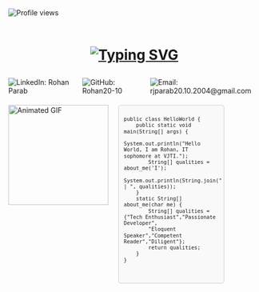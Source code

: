 <div style="display: flex; justify-content: space-between; align-items: flex-start; width: 100%;">
    <div style="margin-top: 10px;">
        <img src="https://komarev.com/ghpvc/?username=Rohan20-10&label=Profile+views&color=blue&style=flat"
            alt="Profile views" />
    </div>
</div>

<div style="display: flex; justify-content: center; align-items: center; flex-direction: column; margin-top: 20px;">
    <h1 align="center">
        <a href="https://github.com/Rohan20-10">
            <img src="https://readme-typing-svg.herokuapp.com?font=Fira+Code&weight=500&size=30&pause=1000&color=2F6EE0&width=435&lines=Hi%2C+I'm+ROHAN+PARAB"
                alt="Typing SVG" />
        </a>
    </h1>
    <div style="display: flex; justify-content: flex-start; align-items: flex-start; margin-top: 10px;">
        <a href="https://www.linkedin.com/in/parabrohan2004/" style="text-decoration: none;">
            <img src="https://img.shields.io/badge/-parabrohan2004-blue?style=flat&logo=Linkedin&logoColor=white"
                alt="LinkedIn: Rohan Parab" />
        </a>
        <a href="https://github.com/Rohan20-10" style="text-decoration: none; margin-left: 10px;">
            <img src="https://img.shields.io/github/followers/Rohan20-10?label=follow&style=social" alt="GitHub: Rohan20-10"
                />
        </a>
        <a href="mailto:rjparab20.10.2004@gmail.com" style="text-decoration: none; margin-left: 10px;">
            <img src="https://img.shields.io/badge/-rjparab20.10.2004-red?style=social&logo=gmail"
                alt="Email: rjparab20.10.2004@gmail.com" />
        </a>
    </div>
</div>
<div style="display: flex; align-items: flex-start; margin-top: 20px;">
    <div style="flex: 0 0 auto; margin-right: 20px;">
        <img src="https://i.pinimg.com/originals/91/90/8a/91908ad2f9aef293ed840739a291e9db.gif"
            style="width: 200px; height: auto;" alt="Animated GIF" />
    </div>
    <div style="flex: 1; border: 1px solid #ccc; padding: 5px; border-radius: 5px; background-color: #f9f9f9; max-width: 200px; overflow-x: auto;">
        <pre style="margin: 0; padding: 5px; font-size: 12px; line-height: 1.2; white-space: pre-wrap;">
<code>
public class HelloWorld {
    public static void main(String[] args) {
        System.out.println("Hello World, I am Rohan, IT sophomore at VJTI.");
        String[] qualities = about_me('I');
        System.out.println(String.join(" | ", qualities));
    }
    static String[] about_me(char me) {
        String[] qualities = {"Tech Enthusiast","Passionate Developer",
        "Eloquent Speaker","Competent Reader","Diligent"};
        return qualities;
    }
}
</code>
        </pre>
    </div>
</div>






<!---
Rohan20-10/Rohan20-10 is a ✨ special ✨ repository because its `README.md` (this file) appears on your GitHub profile.
You can click the Preview link to take a look at your changes.
--->
